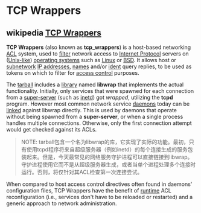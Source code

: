 # TCP Wrappers

## wikipedia [TCP Wrappers](https://en.wikipedia.org/wiki/TCP_Wrappers)

**TCP Wrappers** (also known as **tcp_wrappers**) is a host-based networking [ACL](https://en.wikipedia.org/wiki/Access_control_list) system, used to [filter](https://en.wikipedia.org/wiki/Filter_(software)) network access to [Internet Protocol](https://en.wikipedia.org/wiki/Internet_protocol_suite) servers on ([Unix-like](https://en.wikipedia.org/wiki/Unix-like)) [operating systems](https://en.wikipedia.org/wiki/Operating_system) such as [Linux](https://en.wikipedia.org/wiki/Linux) or [BSD](https://en.wikipedia.org/wiki/Berkeley_Software_Distribution). It allows host or [subnetwork](https://en.wikipedia.org/wiki/Subnetwork) [IP addresses](https://en.wikipedia.org/wiki/IP_address), [names](https://en.wikipedia.org/wiki/Hostname) and/or [ident](https://en.wikipedia.org/wiki/Ident_protocol) query replies, to be used as tokens on which to filter for [access control](https://en.wikipedia.org/wiki/Access_control) purposes.



The [tarball](https://en.wikipedia.org/wiki/Tar_(file_format)) includes a [library](https://en.wikipedia.org/wiki/Library_(computer_science)) named **libwrap** that implements the actual functionality. Initially, only services that were spawned for each connection from a [super-server](https://en.wikipedia.org/wiki/Super-server) (such as [inetd](https://en.wikipedia.org/wiki/Inetd)) got *wrapped*, utilizing the **tcpd** program. However most common network service [daemons](https://en.wikipedia.org/wiki/Daemon_(computer_software)) today can be [linked](https://en.wikipedia.org/wiki/Linker_(computing)) against libwrap directly. This is used by daemons that operate without being spawned from a **super-server**, or when a single process handles multiple connections. Otherwise, only the first connection attempt would get checked against its ACLs.

> NOTE: tarball包含一个名为libwrap的库，它实现了实际的功能。最初，只有使用tcpd程序将来自超级服务器（例如inetd）的每个连接生成的服务包装起来。但是，今天最常见的网络服务守护进程可以直接链接到libwrap。守护进程使用它而不是从超级服务器生成，或者当单个进程处理多个连接时运行。否则，将仅针对其ACL检查第一次连接尝试。

When compared to host access control directives often found in daemons' configuration files, TCP Wrappers have the benefit of [runtime](https://en.wikipedia.org/wiki/Run_time_(program_lifecycle_phase)) ACL reconfiguration (i.e., services don't have to be reloaded or restarted) and a generic approach to network administration.

